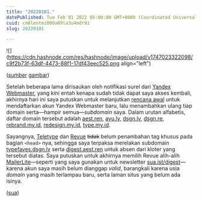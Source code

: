 ```yaml
---
title: "20220101."
datePublished: Tue Feb 01 2022 05:00:00 GMT+0000 (Coordinated Universal Time)
cuid: cm8lentmz000a09la3u4mdr9z
slug: 20220101

---
```


![](https://cdn.hashnode.com/res/hashnode/image/upload/v1747023322098/c9f2b73f-63df-4473-88f1-17df43eec525.png align="left")

([sumber](https://webmaster.yandex.com/welcome/) [gambar](http://digest.aest.ren/))

Setelah beberapa lama dirisaukan oleh notifikasi surel dari [Yandex Webmaster](https://webmaster.yandex.com/), yang kini entah kenapa sudah tidak dapat saya akses kembali, akhirnya hari ini saya putuskan untuk melanjutkan [rencana awal](https://blog.sua.ist/20211208) untuk mendaftarkan akun Yandex Webmaster baru, lalu menambahkan ulang tiap domain serta—hampir semua—*subdomain* saya. Dalam urutan alfabetis, daftar domain tersebut adalah [aest.ren](http://aest.ren), [ayu.lv](http://ayu.lv), [dsgn.lv](http://dsgn.lv), [dsgn.re](http://dsgn.re), [rebrand.my.id](http://rebrand.my.id), [redesign.my.id](http://redesign.my.id), [type.my.id](http://type.my.id).

Sayangnya, [Teletype](https://teletype.in/) dan [Revue](https://getrevue.co/) <s>tidak</s> belum penambahan tag khusus pada bagian `<head>` nya, sehingga saya terpaksa merelakan subdomain [typefaves.dsgn.lv](http://typefaves.dsgn.lv) serta [digest.aest.ren](http://digest.aest.ren) untuk absen dari kloter yang tersebut diatas. Saya putuskan untuk akhirnya memilih Revue alih-alih [MailerLite](https://www.mailerlite.com/)—seperti yang saya gunakan untuk newsletter [sua.ist/digest](http://sua.ist/digest---karena)—karena akun saya masih belum dianggap *valid*, barangkali karena usia *domain* yang masih terlampau baru, serta laman situs yang belum ada isinya.

([sua](https://sua.ist))